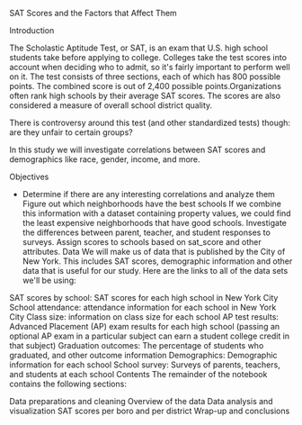 <p>SAT Scores and the Factors that Affect Them</p>
<p>Introduction</p>
<p>The Scholastic Aptitude Test, or SAT, is an exam that U.S. high school students take before applying to college. Colleges take the test scores into account when deciding who to admit, so it's fairly important to perform well on it. The test consists of three sections, each of which has 800 possible points. The combined score is out of 2,400 possible points.Organizations often rank high schools by their average SAT scores. The scores are also considered a measure of overall school district quality.</p>

<p>There is controversy around this test (and other standardized tests) though: are they unfair to certain groups?</p>

<p>In this study we will investigate correlations between SAT scores and demographics like race, gender, income, and more.</p>

Objectives
* Determine if there are any interesting correlations and analyze them
Figure out which neighborhoods have the best schools
If we combine this information with a dataset containing property values, we could find the least expensive neighborhoods that have good schools.
Investigate the differences between parent, teacher, and student responses to surveys.
Assign scores to schools based on sat_score and other attributes.
Data
We will make us of data that is published by the City of New York. This includes SAT scores, demographic information and other data that is useful for our study. Here are the links to all of the data sets we'll be using:

SAT scores by school: SAT scores for each high school in New York City
School attendance: attendance information for each school in New York City
Class size: information on class size for each school
AP test results: Advanced Placement (AP) exam results for each high school (passing an optional AP exam in a particular subject can earn a student college credit in that subject)
Graduation outcomes: The percentage of students who graduated, and other outcome information
Demographics: Demographic information for each school
School survey: Surveys of parents, teachers, and students at each school
Contents
The remainder of the notebook contains the following sections:

Data preparations and cleaning
Overview of the data
Data analysis and visualization
SAT scores per boro and per district
Wrap-up and conclusions
